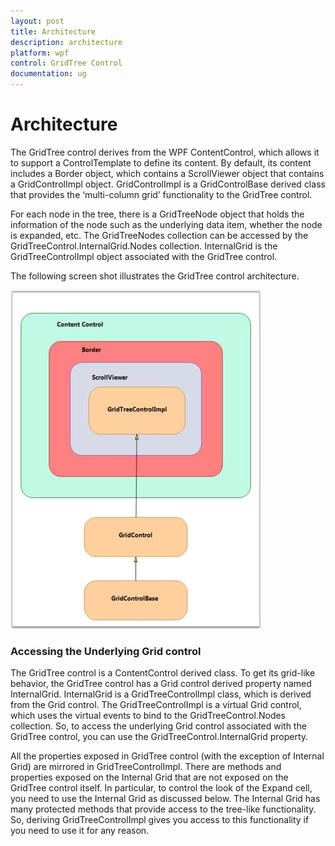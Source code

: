 ```yaml
---
layout: post
title: Architecture
description: architecture
platform: wpf
control: GridTree Control
documentation: ug
---
```


# Architecture

The GridTree control derives from the WPF ContentControl, which allows it to support a ControlTemplate to define its content. By default, its content includes a Border object, which contains a ScrollViewer object that contains a GridControlImpl object. GridControlImpl is a GridControlBase derived class that provides the ‘multi-column grid’ functionality to the GridTree control.

For each node in the tree, there is a GridTreeNode object that holds the information of the node such as the underlying data item, whether the node is expanded, etc. The GridTreeNodes collection can be accessed by the GridTreeControl.InternalGrid.Nodes collection. InternalGrid is the GridTreeControlImpl object associated with the GridTree control.

The following screen shot illustrates the GridTree control architecture.

![](Architecture_images/Architecture_img1.jpeg)



### Accessing the Underlying Grid control

The GridTree control is a ContentControl derived class. To get its grid-like behavior, the GridTree control has a Grid control derived property named InternalGrid. InternalGrid is a GridTreeControlImpl class, which is derived from the Grid control. The GridTreeControlImpl is a virtual Grid control, which uses the virtual events to bind to the GridTreeControl.Nodes collection. So, to access the underlying Grid control associated with the GridTree control, you can use the GridTreeControl.InternalGrid property. 

All the properties exposed in GridTree control (with the exception of Internal Grid) are mirrored in GridTreeControlImpl. There are methods and properties exposed on the Internal Grid that are not exposed on the GridTree control itself. In particular, to control the look of the Expand cell, you need to use the Internal Grid as discussed below. The Internal Grid has many protected methods that provide access to the tree-like functionality. So, deriving GridTreeControlImpl gives you access to this functionality if you need to use it for any reason.

